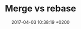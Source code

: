 ---
layout: post
title:  Merge vs rebase
date:   2017-04-03 10:38:19 +0200
summary: mockito awesome feature
comments: true
---